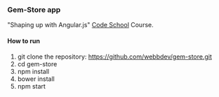 ### Gem-Store app

"Shaping up with Angular.js" [Code School](https://www.codeschool.com/) Course.

#### How to run

1.  git clone the repository: https://github.com/webbdev/gem-store.git
2.  cd gem-store 
3.  npm install
4.  bower install
5.  npm start
